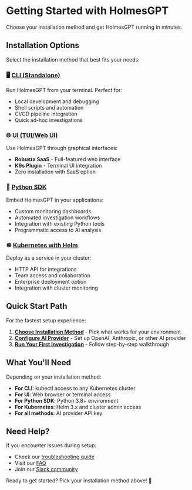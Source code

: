 # Getting Started with HolmesGPT

Choose your installation method and get HolmesGPT running in minutes.

## Installation Options

Select the installation method that best fits your needs:

### 🖥️ [CLI (Standalone)](cli-installation.md)
Run HolmesGPT from your terminal. Perfect for:
- Local development and debugging
- Shell scripts and automation
- CI/CD pipeline integration
- Quick ad-hoc investigations

### 🌐 [UI (TUI/Web UI)](ui-installation.md)
Use HolmesGPT through graphical interfaces:
- **Robusta SaaS** - Full-featured web interface
- **K9s Plugin** - Terminal UI integration
- Zero installation with SaaS option

### 🐍 [Python SDK](python-installation.md)
Embed HolmesGPT in your applications:
- Custom monitoring dashboards
- Automated investigation workflows
- Integration with existing Python tools
- Programmatic access to AI analysis

### ☸️ [Kubernetes with Helm](kubernetes-installation.md)
Deploy as a service in your cluster:
- HTTP API for integrations
- Team access and collaboration
- Enterprise deployment option
- Integration with cluster monitoring

## Quick Start Path

For the fastest setup experience:

1. **[Choose Installation Method](#installation-options)** - Pick what works for your environment
2. **[Configure AI Provider](../api-keys.md)** - Set up OpenAI, Anthropic, or other AI provider
3. **[Run Your First Investigation](first-investigation.md)** - Follow step-by-step walkthrough

## What You'll Need

Depending on your installation method:

- **For CLI**: kubectl access to any Kubernetes cluster
- **For UI**: Web browser or terminal access
- **For Python SDK**: Python 3.8+ environment
- **For Kubernetes**: Helm 3.x and cluster admin access
- **For all methods**: AI provider API key

## Need Help?

If you encounter issues during setup:

- Check our [troubleshooting guide](../configuration/)
- Visit our [FAQ](../reference/)
- Join our [Slack community](https://robustacommunity.slack.com)

Ready to get started? Pick your installation method above! 🚀
